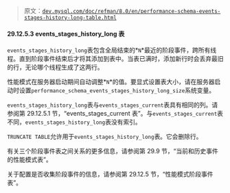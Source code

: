 > 原文：[`dev.mysql.com/doc/refman/8.0/en/performance-schema-events-stages-history-long-table.html`](https://dev.mysql.com/doc/refman/8.0/en/performance-schema-events-stages-history-long-table.html)

#### 29.12.5.3 events_stages_history_long 表

`events_stages_history_long`表包含全局结束的*`N`*最近的阶段事件，跨所有线程。直到阶段事件结束后才将其添加到表中。当表已满时，添加新行时会丢弃最旧的行，无论哪个线程生成了这两行。

性能模式在服务器启动期间自动调整*`N`*的值。要显式设置表大小，请在服务器启动时设置`performance_schema_events_stages_history_long_size`系统变量。

`events_stages_history_long`表与`events_stages_current`表具有相同的列。请参阅第 29.12.5.1 节，“events_stages_current 表”。与`events_stages_current`表不同，`events_stages_history_long`表没有索引。

`TRUNCATE TABLE`允许用于`events_stages_history_long`表。它会删除行。

有关三个阶段事件表之间关系的更多信息，请参阅第 29.9 节，“当前和历史事件的性能模式表”。

关于配置是否收集阶段事件的信息，请参阅第 29.12.5 节，“性能模式阶段事件表”。
